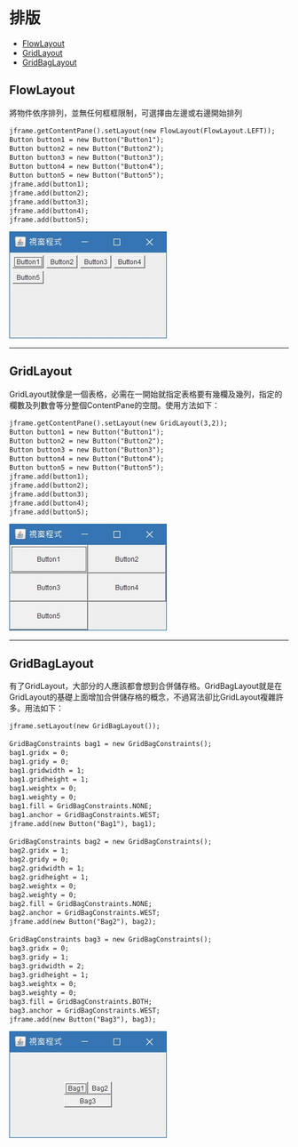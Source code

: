 # 排版
* [FlowLayout](#FlowLayout)
* [GridLayout](#GridLayout)
* [GridBagLayout](#GridBagLayout)

<h2 id="FlowLayout">FlowLayout</h2>
將物件依序排列，並無任何框框限制，可選擇由左邊或右邊開始排列

    jframe.getContentPane().setLayout(new FlowLayout(FlowLayout.LEFT));
    Button button1 = new Button("Button1");
    Button button2 = new Button("Button2");
    Button button3 = new Button("Button3");
    Button button4 = new Button("Button4");
    Button button5 = new Button("Button5"); 
    jframe.add(button1);
    jframe.add(button2);
    jframe.add(button3);
    jframe.add(button4);
    jframe.add(button5);

![Alt text](img/layout-1.jpg)
- - -
<h2 id="GridLayout">GridLayout</h2>
GridLayout就像是一個表格，必需在一開始就指定表格要有幾欄及幾列，指定的欄數及列數會等分整個ContentPane的空間。使用方法如下：

    jframe.getContentPane().setLayout(new GridLayout(3,2));
    Button button1 = new Button("Button1");
    Button button2 = new Button("Button2");
    Button button3 = new Button("Button3");
    Button button4 = new Button("Button4");
    Button button5 = new Button("Button5");
    jframe.add(button1);
    jframe.add(button2);
    jframe.add(button3);
    jframe.add(button4);
    jframe.add(button5);

![Alt text](img/layout-2.jpg)
- - -
<h2 id="GridBagLayout">GridBagLayout</h2>
有了GridLayout，大部分的人應該都會想到合併儲存格。GridBagLayout就是在GridLayout的基礎上面增加合併儲存格的概念，不過寫法卻比GridLayout複雜許多。用法如下：

    jframe.setLayout(new GridBagLayout());
     
    GridBagConstraints bag1 = new GridBagConstraints();
    bag1.gridx = 0;
    bag1.gridy = 0;
    bag1.gridwidth = 1;
    bag1.gridheight = 1;
    bag1.weightx = 0;
    bag1.weighty = 0;
    bag1.fill = GridBagConstraints.NONE;
    bag1.anchor = GridBagConstraints.WEST;
    jframe.add(new Button("Bag1"), bag1);
     
    GridBagConstraints bag2 = new GridBagConstraints();
    bag2.gridx = 1;
    bag2.gridy = 0;
    bag2.gridwidth = 1;
    bag2.gridheight = 1;
    bag2.weightx = 0;
    bag2.weighty = 0;
    bag2.fill = GridBagConstraints.NONE;
    bag2.anchor = GridBagConstraints.WEST;
    jframe.add(new Button("Bag2"), bag2);
     
    GridBagConstraints bag3 = new GridBagConstraints();
    bag3.gridx = 0;
    bag3.gridy = 1;
    bag3.gridwidth = 2;
    bag3.gridheight = 1;
    bag3.weightx = 0;
    bag3.weighty = 0;
    bag3.fill = GridBagConstraints.BOTH;
    bag3.anchor = GridBagConstraints.WEST;
    jframe.add(new Button("Bag3"), bag3);

![Alt text](img/layout-3.jpg)